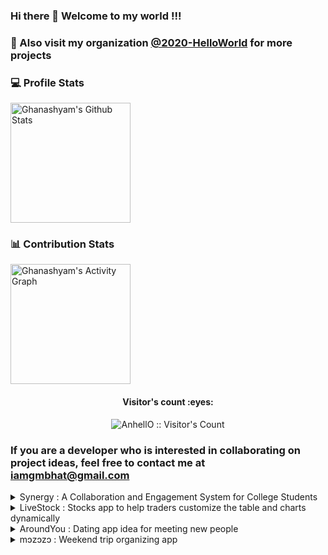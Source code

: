 ### Hi there 👋 Welcome to my world !!!

### 🏢 Also visit my organization [@2020-HelloWorld](https://github.com/2020-HelloWorld) for more projects 
<!--
**Ghanashyam-Bhat/Ghanashyam-Bhat** is a ✨ _special_ ✨ repository because its `README.md` (this file) appears on your GitHub profile.

Here are some ideas to get you started:


- 🔭 I’m currently working on ...
- 🌱 I’m currently learning ...
- 👯 I’m looking to collaborate on ...
- 🤔 I’m looking for help with ...
- 💬 Ask me about ...
- 📫 How to reach me: ...
- 😄 Pronouns: ...
- ⚡ Fun fact: ...

-->

### 💻 Profile Stats 

<img alt="Ghanashyam's Github Stats" src="https://github-readme-stats.vercel.app/api/?username=Ghanashyam-Bhat&show_icons=true&include_all_commits=true&count_private=true&theme=react&hide_border=true&bg_color=1F222E&title_color=F85D7F&icon_color=F8D866" height="192px"/> 

### 📊 Contribution Stats 
<img alt="Ghanashyam's Activity Graph" src="https://github-readme-activity-graph.cyclic.app/graph/?username=Ghanashyam-Bhat&bg_color=1F222E&color=F8D866&line=F85D7F&point=FFFFFF&hide_border=true" height="192px"/>

<h4 align="center">Visitor's count :eyes:</h4>
<p align="center"><img src="https://profile-counter.glitch.me/{Ghanashyam-Bhat}/count.svg" alt="AnhellO :: Visitor's Count" /></p>

### If you are a developer who is interested in collaborating on project ideas, feel free to contact me at iamgmbhat@gmail.com

<details>
  <summary>
    Synergy :  A Collaboration and Engagement System for College Students
  </summary>
  
  <br/>
 

  **Project Overview:**
  Synergy is a proposed software system designed to enhance collaboration among college students and increase participation in college activities. The system aims to provide value to students for their active participation in various college activities, including in-house competitions, class engagement, and collaborative projects. The software will allow students to earn credits, which can be redeemed for various benefits within the college, including access to exclusive events, college merchandise, and other rewards.

  **Objectives:**
  1. To increase student engagement and participation in college activities.
  2. To promote collaboration and networking among college students.
  3. To incentivize good classroom engagement and active participation in class.
  4. To promote a freelancing culture within the university.
  5. To explore the use of blockchain technology to make synergy credits as cryptocurrency.

  **Features:**
  1. Synergy credit system to earn and redeem credits for various benefits.
  2. Collaboration platform to promote teamwork and freelancing culture.
  3. Incentivization system for good classroom engagement and active participation in class.
  4. Blockchain technology integration to make synergy credits as cryptocurrency.
  5. Comprehensive dashboard for tracking progress and credits.

  **Technologies:**
  1. Web development technologies (HTML, CSS, JavaScript)
  2. Database technologies (MySQL, MongoDB)
  3. Blockchain technology (Ethereum, Smart Contracts)
  4. Cloud hosting services (AWS, Azure, Google Cloud)

  **Deliverables:**
  1. Web-based application with a user-friendly interface.
  2. A functional synergy credit system to earn and redeem credits.
  3. A collaboration platform for students to work on projects together.
  4. A dashboard for tracking progress and credits.
  5. Documentation and user manuals.

  **Conclusion:**
  Synergy is an innovative software system that will revolutionize the way college students engage and collaborate with each other. It will incentivize good behavior in the classroom and promote a culture of teamwork and collaboration, providing students with valuable rewards for their active participation in college activities. By integrating blockchain technology, Synergy has the potential to become a leading platform for the exchange of cryptocurrency within colleges and universities.
  
  **To make Synergy standout among these apps, we could focus on the following areas:**

  1. Incentivizing student engagement and collaboration - Synergy's unique selling point is its ability to incentivize student engagement and collaboration through a credit-based system. You could highlight this feature and emphasize how it helps students build skills, network with their peers, and increase their participation in college activities.

  2. Offering a cryptocurrency-based rewards system - Synergy's integration of blockchain technology to make credits a cryptocurrency is another unique feature that could set it apart from other campus-focused apps. You could highlight the benefits of using a cryptocurrency-based system, such as increased security, transparency, and ease of use.

  3. Providing a platform for freelancing and entrepreneurship - By promoting a culture of freelancing and entrepreneurship within the university, Synergy could differentiate itself from other campus-focused apps. You could emphasize how Synergy provides a platform for students to showcase their skills, connect with potential clients, and build a portfolio of work.

  4. Creating a user-friendly interface and experience - Finally, to make Synergy more appealing to users, you could focus on creating a user-friendly interface and experience that is easy to navigate and use. This could involve incorporating features such as personalized dashboards, notifications, and a simple and intuitive design.
  
</details>

<details>
  <summary>
    LiveStock : Stocks app to help traders customize the table and charts dynamically
  </summary>
  
  <br/>
  
  **Introduction:**
  LiveStock is an innovative stocks app that offers traders a dynamic and customizable way to visualize and analyze live stocks data. Our app provides the ability to apply your own mathematics on the existing rows of the live stocks data and create new tables and graphs dynamically.

  **Purpose:**
  The purpose of LiveStock is to provide traders with a more flexible and personalized way to analyze stocks data. By allowing users to customize their own graphs and tables, our app can help traders to better understand market trends and make more informed decisions about their investments.

  **Target Audience:**
  Our target audience is primarily active traders who are looking for a more advanced way to analyze and visualize live stocks data. This includes day traders, swing traders, and other experienced traders who require a high level of customization and flexibility in their analysis.

  **Key Features:**
  1. Customizable Graphs: Our app provides the ability to create custom graphs and charts using the live stocks data. Users can apply their own mathematics and formulas to the data to create personalized graphs that best suit their trading strategies.
  2. Dynamic Tables: Our app allows users to create dynamic tables that update in real-time with live data. Users can apply their own filters and formulas to the data to create custom tables that provide a more detailed view of the stocks data.
  3. User-Friendly Interface: LiveStock has a simple and intuitive interface that is easy to navigate and use. Users can quickly and easily create custom graphs and tables using the app's drag-and-drop functionality.
  4. Real-Time Data: Our app provides real-time data on the stock market, so traders can make informed decisions based on the most up-to-date information.

  **Benefits:**
  1. Personalized Analysis: LiveStock allows traders to create personalized graphs and tables that best suit their trading strategies, providing a more effective way to analyze stocks data.
  2. Increased Flexibility: Our app offers a high level of customization and flexibility, allowing traders to apply their own mathematics and formulas to the live stocks data.
  3. Real-Time Data: LiveStock provides real-time data on the stock market, so traders can make informed decisions based on the most up-to-date information.
  4. User-Friendly Interface: The app has a simple and intuitive interface that is easy to navigate and use, making it accessible to traders of all levels of experience.

  **Conclusion:**
  In conclusion, LiveStock is a powerful and innovative stocks app that offers traders a more personalized and flexible way to analyze and visualize live stocks data. With its customizable graphs and tables, real-time data, and user-friendly interface, LiveStock is poised to become a must-have tool for active traders looking to make informed investment decisions.
  
**To stand out among its competitors, the LiveStock app can focus on offering unique and valuable features that are not found in other similar apps. Here are a few suggestions:**
  1. Simplified interface: While customization and flexibility are crucial, the app's interface should be intuitive and easy to use, even for traders with minimal technical expertise. The app can achieve this by offering a simplified and user-friendly interface that streamlines the customization process.
  2. Real-time alerts: The LiveStock app can offer real-time alerts for traders, such as when a stock reaches a particular price, to help them make timely investment decisions.
  3. Machine learning capabilities: The app can leverage machine learning algorithms to provide predictive insights, trend analysis, and personalized recommendations to traders based on their past performance and investment history.
  4. Seamless integration with brokers: The app can offer seamless integration with popular brokerage platforms to allow traders to execute trades without leaving the app.
  5. Competitive pricing: Offering a competitive pricing model that is more affordable than other similar apps can attract more traders to use the app.

</details> 

<details>
  <summary>
    AroundYou : Dating app idea for meeting new people
  </summary>
  
  <br/>
  
**Introduction**
AroundYou is a dating app designed to help singles meet and connect with each other in social settings, such as clubs and cafes. The app utilizes ad-hoc network communication technology to list all the singles in the range of the user's phone and send them requests to connect. This approach aims to make it easier for singles to discover potential matches in their immediate vicinity and approach them more comfortably.

 **Objectives**
The main objectives of AroundYou are to:
1. Connect singles in social settings based on their proximity to each other
2. Provide a more convenient and comfortable way to approach potential matches
3. Increase the chances of successful connections by providing a more targeted and location-based matching system
4. Create a user-friendly and secure environment for dating and socializing
  
**Target Audience**
AroundYou targets singles who are looking for a more convenient and comfortable way to meet new people in social settings. The app is suitable for individuals of all ages who are comfortable with using technology to enhance their dating and socializing experiences.

**Key Features**
The main features of AroundYou include:
1. Ad-hoc network communication technology to detect singles in the user's proximity
2. Request-based connection system to allow users to approach potential matches more comfortably
3. User profiles with personal information, photos, and interests
4. Chat functionality to enable users to communicate with each other within the app
5. Location-based matching system to connect users with compatible matches in their vicinity
6. User privacy and security measures to ensure a safe and secure environment for dating and socializing
  
**Development Plan**
The development plan for AroundYou includes the following milestones:
1. Initial design and prototyping of the app's user interface and user experience
2. Development of the ad-hoc network communication technology and location-based matching system
3. Integration of the chat functionality and user profile features
4. Testing and optimization of the app's performance, user engagement, and security measures
5. Launch of the app on the App Store and Google Play Store
6. Ongoing maintenance and updates to enhance the app's functionality, user experience, and security measures
  
**Business Model**
1. AroundYou's business model includes the following revenue streams:
2. Freemium model with basic features available for free and premium features available for a subscription fee
3. In-app advertising to generate revenue from relevant third-party advertisers
4. Sponsorship and partnerships with social and dating events to promote the app and increase user engagement
  
**Conclusion**
AroundYou is a dating app that utilizes ad-hoc network communication technology to connect singles in social settings. The app's key features, including location-based matching, request-based connections, and user privacy and security measures, aim to provide a more convenient and comfortable way to meet new people and enhance socializing experiences. With a well-planned development and marketing strategy, AroundYou has the potential to become a popular and successful dating app.
  
</details> 

<details>
  <summary>
    mɔzɔzɔ : Weekend trip organizing app
  </summary>
</details> 

